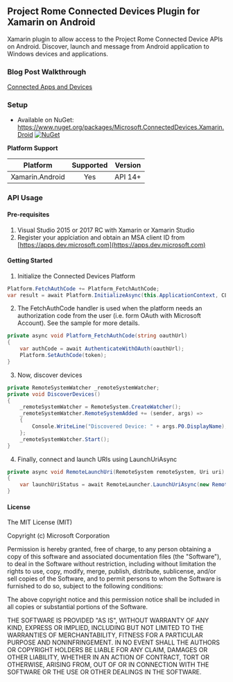
## Project Rome Connected Devices Plugin for Xamarin on Android

Xamarin plugin to allow access to the Project Rome Connected Device APIs on Android. Discover, launch and message from Android application to Windows devices and applications.

### Blog Post Walkthrough

[Connected Apps and Devices](https://msdn.microsoft.com/windows/uwp/launch-resume/connected-apps-and-devices)


### Setup
* Available on NuGet: https://www.nuget.org/packages/Microsoft.ConnectedDevices.Xamarin.Droid [![NuGet](https://img.shields.io/nuget/v/Microsoft.ConnectedDevices.Xamarin.Droid.svg?label=NuGet)](https://www.nuget.org/packages/Microsoft.ConnectedDevices.Xamarin.Droid/)

**Platform Support**

|Platform|Supported|Version|
| ------------------- | :-----------: | :------------------: |
|Xamarin.Android|Yes|API 14+|


### API Usage

#### Pre-requisites
1. Visual Studio 2015 or 2017 RC with Xamarin or Xamarin Studio
2. Register your applciation and obtain an MSA client ID from 
[https://apps.dev.microsoft.com](https://apps.dev.microsoft.com)

#### Getting Started
1. Initialize the Connected Devices Platform
```csharp
Platform.FetchAuthCode += Platform_FetchAuthCode;
var result = await Platform.InitializeAsync(this.ApplicationContext, CLIENT_ID);
```

2. The FetchAuthCode handler is used when the platform needs an authorization code from the user (i.e. form OAuth with Microsoft Account). See the sample for more details.
```csharp
private async void Platform_FetchAuthCode(string oauthUrl)
{
    var authCode = await AuthenticateWithOAuth(oauthUrl);
    Platform.SetAuthCode(token);
}
```

3. Now, discover devices
```csharp
private RemoteSystemWatcher _remoteSystemWatcher;
private void DiscoverDevices()
{
    _remoteSystemWatcher = RemoteSystem.CreateWatcher();
    _remoteSystemWatcher.RemoteSystemAdded += (sender, args) =>
    {
        Console.WriteLine("Discovered Device: " + args.P0.DisplayName);
    };
    _remoteSystemWatcher.Start();
}
```

4. Finally, connect and launch URIs using LaunchUriAsync
```csharp
private async void RemoteLaunchUri(RemoteSystem remoteSystem, Uri uri)
{
    var launchUriStatus = await RemoteLauncher.LaunchUriAsync(new RemoteSystemConnectionRequest(remoteSystem), uri);
}
```

#### License

The MIT License (MIT)

Copyright (c) Microsoft Corporation

Permission is hereby granted, free of charge, to any person obtaining a copy
of this software and associated documentation files (the "Software"), to deal
in the Software without restriction, including without limitation the rights
to use, copy, modify, merge, publish, distribute, sublicense, and/or sell
copies of the Software, and to permit persons to whom the Software is
furnished to do so, subject to the following conditions:

The above copyright notice and this permission notice shall be included in
all copies or substantial portions of the Software.

THE SOFTWARE IS PROVIDED "AS IS", WITHOUT WARRANTY OF ANY KIND, EXPRESS OR
IMPLIED, INCLUDING BUT NOT LIMITED TO THE WARRANTIES OF MERCHANTABILITY,
FITNESS FOR A PARTICULAR PURPOSE AND NONINFRINGEMENT. IN NO EVENT SHALL THE
AUTHORS OR COPYRIGHT HOLDERS BE LIABLE FOR ANY CLAIM, DAMAGES OR OTHER
LIABILITY, WHETHER IN AN ACTION OF CONTRACT, TORT OR OTHERWISE, ARISING FROM,
OUT OF OR IN CONNECTION WITH THE SOFTWARE OR THE USE OR OTHER DEALINGS IN
THE SOFTWARE.
